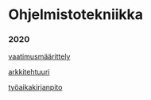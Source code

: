 # Ohjelmistotekniikka
### 2020

[vaatimusmäärittely](https://github.com/Veikkosuhonen/ot-harjoitustyo/blob/master/dokumentaatio/vaatimusmäärittely.md)

[arkkitehtuuri](https://github.com/Veikkosuhonen/ot-harjoitustyo/blob/master/dokumentaatio/arkkitehtuuri.md)

[työaikakirjanpito](https://github.com/Veikkosuhonen/ot-harjoitustyo/blob/master/dokumentaatio/tyoaikakirjanpito.md)
